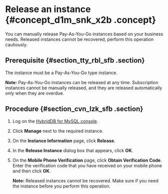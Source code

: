 # Release an instance {#concept_d1m_snk_x2b .concept}

You can manually release Pay-As-You-Go instances based on your business needs. Released instances cannot be recovered, perform this operation cautiously.

## Prerequisite {#section_tty_rbl_sfb .section}

The instance must be a Pay-As-You-Go type instance.

**Note:** Pay-As-You-Go instances can be released at any time. Subscription instances cannot be manually released, and they are released automatically only when they are overdue.

## Procedure {#section_cvn_lzk_sfb .section}

1.  Log on the [HybridDB for MySQL console](https://partners-intl.console.aliyun.com/#/petadata).
2.  Click **Manage** next to the required instance.
3.  On the **Instance Information** page, click **Release**.
4.  In the **Release Instance** dialog box that appears, click **OK**.
5.  On the **Mobile Phone Verification** page, click **Obtain Verification Code**. Enter the verification code that you have received on your mobile phone and then click **OK**.

    **Note:** Released instances cannot be recovered. Make sure if you need the instance before you perform this operation.


